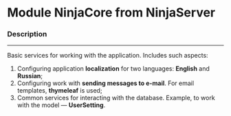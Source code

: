Module NinjaCore from NinjaServer
=============================

### Description
___

Basic services for working with the application. Includes such aspects:
1. Configuring application **localization** for two languages: **English** and **Russian**;
2. Configuring work with **sending messages to e-mail**. For email templates, **thymeleaf** is used; 
3. Common services for interacting with the database. Example, to work with the model — **UserSetting**.